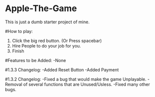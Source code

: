 # Apple-The-Game
This is just a dumb starter project of mine.

#How to play:
1) Click the big red button. (Or Press spacebar)
2) Hire People to do your job for you.
3) Finish

#Features to be Added:
-None

#1.3.3 Changelog:
-Added Reset Button
-Added Payment

#1.3.2 Changelog:
-Fixed a bug that would make the game Unplayable.
-Removal of several functions that are Unused/Usless.
-Fixed many other bugs.
